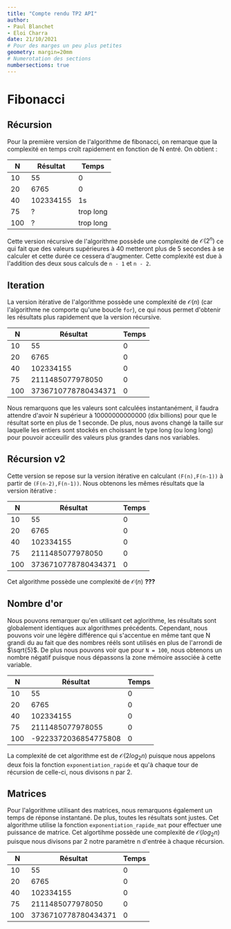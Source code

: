 ```yaml
---
title: "Compte rendu TP2 API"
author:
- Paul Blanchet
- Eloi Charra
date: 21/10/2021
# Pour des marges un peu plus petites
geometry: margin=20mm
# Numerotation des sections
numbersections: true
---
```

# Fibonacci

## Récursion
Pour la première version de l'algorithme de fibonacci, on remarque que la complexité en temps croît rapidement en fonction de N entré. On obtient :  

| N   | Résultat  | Temps |
|-----|-----------|-------|
| 10  | 55        | 0     |
| 20  | 6765      | 0     |
| 40  | 102334155 | 1s    |
| 75  | ?         | trop long |
| 100 | ?         | trop long |

Cette version récursive de l'algorithme possède une complexité de $\mathcal{O}(2^n)$ ce qui fait que des valeurs supérieures à 40 metteront plus de 5 secondes à se calculer et cette durée ce cessera d'augmenter. Cette complexité est due à l'addition des deux sous calculs de `n - 1` et `n - 2`.

## Iteration
La version itérative de l'algorithme possède une complexité de $\mathcal{O}(n)$ (car l'algorithme ne comporte qu'une boucle `for`), ce qui nous permet d'obtenir les résultats plus rapidement que la version récursive.

| N   | Résultat  | Temps |
|-----|-----------|-------|
| 10  | 55        | 0     |
| 20  | 6765      | 0     |
| 40  | 102334155 | 0    |
| 75  | 2111485077978050| 0 |
| 100 | 3736710778780434371| 0 |

Nous remarquons que les valeurs sont calculées instantanément, il faudra attendre d'avoir N supérieur à 10000000000000 (dix billions) pour que le résultat sorte en plus de 1 seconde. De plus, nous avons changé la taille sur laquelle les entiers sont stockés en choissant le type long (ou long long) pour pouvoir acceuilir des valeurs plus grandes dans nos variables.

## Récursion v2
Cette version se repose sur la version itérative en calculant `(F(n),F(n-1))` à partir de `(F(n-2),F(n-1))`. Nous obtenons les mêmes résultats que la version itérative :

| N   | Résultat  | Temps |
|-----|-----------|-------|
| 10  | 55        | 0     |
| 20  | 6765      | 0     |
| 40  | 102334155 | 0    |
| 75  | 2111485077978050| 0 |
| 100 | 3736710778780434371| 0 |

Cet algorithme possède une complexité de $\mathcal{O}(n)$ **???** 

## Nombre d'or

Nous pouvons remarquer qu'en utilisant cet aglorithme, les résultats sont globalement identiques aux algorithmes précédents. Cependant, nous pouvons voir une légère différence qui s'accentue en même tant que N grandi du au fait que des nombres rééls sont utilisés en plus de l'arrondi de $\sqrt{5}$. De plus nous pouvons voir que pour `N = 100`, nous obtenons un nombre négatif puisque nous dépassons la zone mémoire associée à cette variable.

| N   | Résultat  | Temps |
|-----|-----------|-------|
| 10  | 55        | 0     |
| 20  | 6765      | 0     |
| 40  | 102334155 | 0    |
| 75  | 2111485077978055| 0 |
| 100 | -9223372036854775808 | 0 |

La complexité de cet algorithme est de $\mathcal{O}(2log{_2}{n})$ puisque nous appelons deux fois la fonction `exponentiation_rapide` et qu'à chaque tour de récursion de celle-ci, nous divisons n par 2.

## Matrices

Pour l'algorithme utilisant des matrices, nous remarquons également un temps de réponse instantané. De plus, toutes les résultats sont justes. Cet algorithme utilise la fonction `exponentiation_rapide_mat` pour effectuer une puissance de matrice. Cet algortihme possède une complexité de $\mathcal{O}(log{_2}{n})$ puisque nous divisons par 2 notre paramètre n d'entrée à chaque récursion.

| N   | Résultat  | Temps |
|-----|-----------|-------|
| 10  | 55        | 0     |
| 20  | 6765      | 0     |
| 40  | 102334155 | 0    |
| 75  | 2111485077978050| 0 |
| 100 | 3736710778780434371 | 0 |